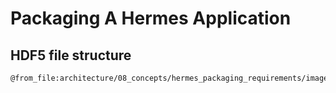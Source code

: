 # Packaging A Hermes Application

## HDF5 file structure

```kroki-d2
@from_file:architecture/08_concepts/hermes_packaging_requirements/images/application_metadata.dot
```
